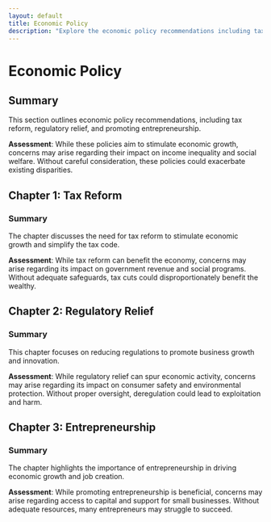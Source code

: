 ```yaml
---
layout: default
title: Economic Policy
description: "Explore the economic policy recommendations including tax reform, regulatory relief, and promoting entrepreneurship in Project 2025."
---
```


# Economic Policy

## Summary
This section outlines economic policy recommendations, including tax reform, regulatory relief, and promoting entrepreneurship.

**Assessment**: While these policies aim to stimulate economic growth, concerns may arise regarding their impact on income inequality and social welfare. Without careful consideration, these policies could exacerbate existing disparities.

## Chapter 1: Tax Reform
### Summary
The chapter discusses the need for tax reform to stimulate economic growth and simplify the tax code.

**Assessment**: While tax reform can benefit the economy, concerns may arise regarding its impact on government revenue and social programs. Without adequate safeguards, tax cuts could disproportionately benefit the wealthy.

## Chapter 2: Regulatory Relief
### Summary
This chapter focuses on reducing regulations to promote business growth and innovation.

**Assessment**: While regulatory relief can spur economic activity, concerns may arise regarding its impact on consumer safety and environmental protection. Without proper oversight, deregulation could lead to exploitation and harm.

## Chapter 3: Entrepreneurship
### Summary
The chapter highlights the importance of entrepreneurship in driving economic growth and job creation.

**Assessment**: While promoting entrepreneurship is beneficial, concerns may arise regarding access to capital and support for small businesses. Without adequate resources, many entrepreneurs may struggle to succeed.
